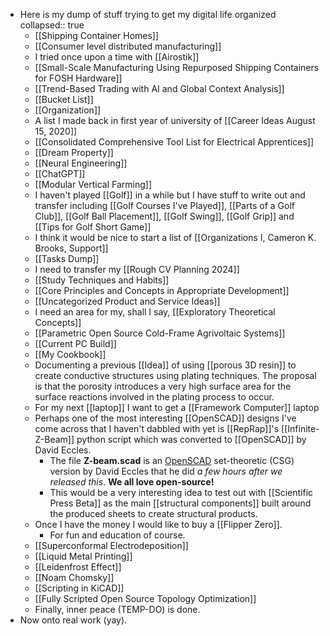 - Here is my dump of stuff trying to get my digital life organized
  collapsed:: true
	- [[Shipping Container Homes]]
	- [[Consumer level distributed manufacturing]]
	- I tried once upon a time with [[Airostik]]
	- [[Small-Scale Manufacturing Using Repurposed Shipping Containers for FOSH Hardware]]
	- [[Trend-Based Trading with AI and Global Context Analysis]]
	- [[Bucket List]]
	- [[Organization]]
	- A list I made back in first year of university of [[Career Ideas August 15, 2020]]
	- [[Consolidated Comprehensive Tool List for Electrical Apprentices]]
	- [[Dream Property]]
	- [[Neural Engineering]]
	- [[ChatGPT]]
	- [[Modular Vertical Farming]]
	- I haven't played [[Golf]] in a while but I have stuff to write out and transfer including [[Golf Courses I've Played]], [[Parts of a Golf Club]], [[Golf Ball Placement]], [[Golf Swing]], [[Golf Grip]] and [[Tips for Golf Short Game]]
	- I think it would be nice to start a list of [[Organizations I, Cameron K. Brooks, Support]]
	- [[Tasks Dump]]
	- I need to transfer my [[Rough CV Planning 2024]]
	- [[Study Techniques and Habits]]
	- [[Core Principles and Concepts in Appropriate Development]]
	- [[Uncategorized Product and Service Ideas]]
	- I need an area for my, shall I say, [[Exploratory Theoretical Concepts]]
	- [[Parametric Open Source Cold-Frame Agrivoltaic Systems]]
	- [[Current PC Build]]
	- [[My Cookbook]]
	- Documenting a previous [[Idea]] of using [[porous 3D resin]] to create conductive structures using plating techniques. The proposal is that the porosity introduces a very high surface area for the surface reactions involved in the plating process to occur.
	- For my next [[laptop]] I want to get a [[Framework Computer]] laptop
	- Perhaps one of the most interesting [[OpenSCAD]] designs I've come across that I haven't dabbled with yet is [[RepRap]]'s [[Infinite-Z-Beam]] python script which was converted to [[OpenSCAD]] by David Eccles.
		- The file **Z-beam.scad** is an [OpenSCAD](https://openscad.org/) set-theoretic (CSG) version by David Eccles that he did *a few hours after we released this*. **We all love open-source!**
		- This would be a very interesting idea to test out with [[Scientific Press Beta]] as the main [[structural components]] built around the produced sheets to create structural products.
	- Once I have the money I would like to buy a [[Flipper Zero]].
		- For fun and education of course.
	- [[Superconformal Electrodeposition]]
	- [[Liquid Metal Printing]]
	- [[Leidenfrost Effect]]
	- [[Noam Chomsky]]
	- [[Scripting in KiCAD]]
	- [[Fully Scripted Open Source Topology Optimization]]
	- Finally, inner peace (TEMP-DO) is done.
- Now onto real work (yay).